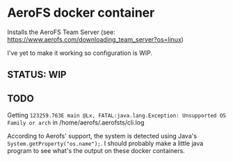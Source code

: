 AeroFS docker container
=======================

Installs the AeroFS Team Server (see: https://www.aerofs.com/downloading_team_server?os=linux)

I've yet to make it working so configuration is WIP.

## STATUS: WIP

TODO
----

Getting `123259.763E main @Lx, FATAL:java.lang.Exception: Unsupported OS Family or arch` in /home/aerofs/.aerofsts/cli.log

According to Aerofs' support, the system is detected using Java's
`System.getProperty("os.name");`. I should probably make a little java program
to see what's the output on these docker containers.

